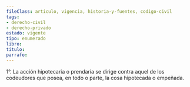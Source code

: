 ```yaml
---
fileClass: articulo, vigencia, historia-y-fuentes, codigo-civil
tags:
- derecho-civil
- derecho-privado
estado: vigente
tipo: enumerado
libro:
titulo:
parrafo:
---
```

1°. La acción hipotecaria o prendaria se dirige contra aquel de los codeudores que posea, en todo o parte, la cosa hipotecada o empeñada.